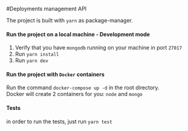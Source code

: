 #Deployments management API

The project is built with `yarn` as package-manager.

#### Run the project on a local machine - Development mode
1. Verify that you have `mongodb` running on your machine in port `27017`
2. Run `yarn install`
3. Run `yarn dev`

#### Run the project with `Docker` containers
Run the command `docker-compose up -d` in the root directory.<br>
Docker will create 2 containers for you: `node` and `mongo`

#### Tests
in order to run the tests, just run `yarn test`
